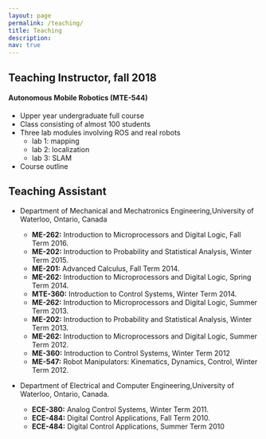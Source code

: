 ```yaml
---
layout: page
permalink: /teaching/
title: Teaching
description: 
nav: true
---
```


## Teaching Instructor, fall 2018
#### Autonomous Mobile Robotics (MTE-544)
- Upper year undergraduate full course
- Class consisting of almost 100 students
- Three lab modules involving ROS and real robots
	- lab 1: mapping 
	- lab 2: localization
	- lab 3: SLAM
- Course outline

## Teaching Assistant

- Department of Mechanical and Mechatronics Engineering,University of Waterloo, Ontario, Canada
	- **ME-262:** Introduction to Microprocessors and Digital Logic, Fall Term 2016. 
	- **ME-202:** Introduction to Probability and Statistical Analysis, Winter Term 2015.
	- **ME-201:** Advanced Calculus, Fall Term 2014.
	- **ME-262:** Introduction to Microprocessors and Digital Logic, Spring Term 2014.
	- **MTE-360:** Introduction to Control Systems, Winter Term 2014.
	- **ME-262:** Introduction to Microprocessors and Digital Logic, Summer Term 2013.
	- **ME-202:** Introduction to Probability and Statistical Analysis, Winter Term 2013.
	- **ME-262:** Introduction to Microprocessors and Digital Logic, Summer Term 2012.
	- **ME-360:** Introduction to Control Systems, Winter Term 2012
	- **ME-547:** Robot Manipulators: Kinematics, Dynamics, Control, Winter Term 2012.
 	

- Department of Electrical and Computer Engineering,University of Waterloo, Ontario, Canada.
	- **ECE-380:**  Analog Control Systems, Winter Term 2011.
	- **ECE-484:**  Digital Control Applications, Fall Term 2010.
	- **ECE-484:**  Digital Control Applications, Summer Term 2010



